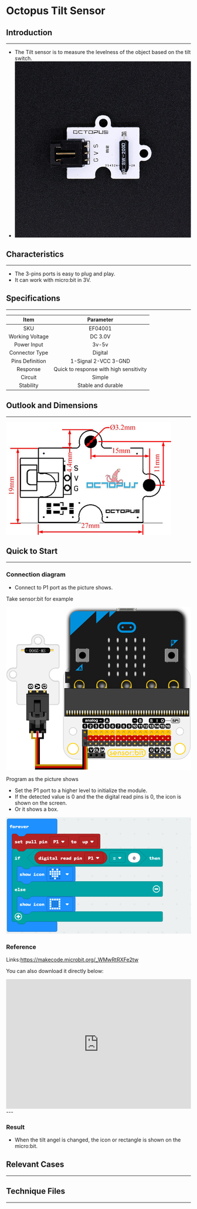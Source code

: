 # Octopus Tilt Sensor 

## Introduction
---


- The Tilt sensor is to measure the  levelness of the object based on the tilt switch.
- ![](./images/PkfGPNo.jpg)

## Characteristics
---


- The 3-pins ports is easy to plug and play.
- It can work with micro:bit in 3V. 

## Specifications
---
Item | Parameter 
:-: | :-: 
SKU|EF04001
Working Voltage|DC 3.0V
Power Input|3v-5v
Connector Type|Digital
Pins Definition|1-Signal 2-VCC 3-GND
Response|Quick to response with high sensitivity
Circuit|Simple
Stability|Stable and durable

## Outlook and Dimensions
---
 ![](./images/MOM6IH7.jpg)

## Quick to Start
---
### Connection diagram
- Connect to P1 port as the picture shows.

Take sensor:bit for example

 ![](./images/z0jNU2D.png)



Program as the picture shows

- Set the P1 port to a higher level to initialize the module.
- If the detected value is 0 and the the digital read pins is 0, the icon is shown on the screen.
- Or it shows a box.

 ![](./images/tVmLSAJ.png)

### Reference

Links:https://makecode.microbit.org/_WMwRtRXFe2tw

You can also download it directly below:

<div style="position:relative;height:0;padding-bottom:70%;overflow:hidden;"><iframe style="position:absolute;top:0;left:0;width:100%;height:100%;" src="https://makecode.microbit.org/#pub:_WMwRtRXFe2tw" frameborder="0" sandbox="allow-popups allow-forms allow-scripts allow-same-origin"></iframe></div>  
---

### Result
- When the tilt angel is changed,  the icon or rectangle is shown on the micro:bit.

## Relevant Cases 
---

## Technique Files

---